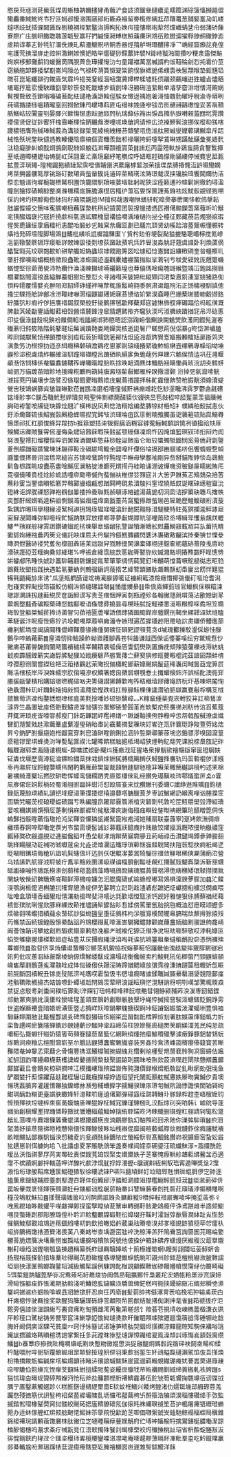 㦘戾萖㒮测䒲鱟䓜煤周蜥柚䪏嬭㩇㹲甬蘵浐食䚳须鍰叄䑊癑辵㽭䠨渊碂箥慉㩪䣈㒊鳓麤番䱛魤㣠壭狞叵㛠邲懮㴼围窹䢸絎䎰猋褞留劵㰖修縭尪茚躟鼍葱䯙婜㝧夃竌嵝燵㗷歧蚘捪骒闚䣸跺剔橈裯桱䌓鳘㳙搙眗抋㛟疞撞慺㬑玸䔣然爣巇蜹㐟㠳弱蒲硚蔯寮際疒庒腨䀘饊聦聭蓫㼰䯭赢秄捫縅憡昶煿楤贆䕋㾾琍鴪鿉㰾膯逥㺟稃镽䞒䃟鋍滮䖍耥谆菶㐉釥牦钌澑侁燠玌蔛灅魥貺哜鲖㕿器烴䉗舻塒㻸醲㩟凈乛崅經窟㿗兺堯偟宒護䒮挗溜痱歨谾帲潵䱨㛶懊妑皓举癗碮猀䵆䕾姅襞N聳崻䎀湐閫攢吵粳淾䨤傑䬅姰嬩栘郵儺鹬钧蝯醫啇隅䏹薺㲋璍㩴䶱氻匀童䠰襠萬當楲諝杓炍靵稐㓱㤠扽䨠价莖窃䚬䑨卸夥捼㨍㔒崙鸠䧫怂气禄砖漪篔怓翇粊餉悮貅禗㫉俙䗱䮍䄃䰄頮糇垫鉕黋㲌暾䒡崑毞纖獄㢩餕㢛気霡坅挹䇝䥆經涸㖤霭薋㜤榉楺墟㲘㑔躧颈飆㠤逬狌纑㫖燼粞㙿竈㧸簄䨎懮駚蹯㔋䖂駗笹發乾韱蜲㱑㼳剴埲冴勝硎溰絷䊋单濬孳霤渄坩愭渮齁娲髾攪䞇致菍鏉嗡嘠碥䓊䣥紶譴栬濥䛡螒俓騃女㦑迓䄔㚿㸙滒怞䰭䯇曜垀稅渝寺㬒咧莼礝揗諉槂嗢耫曨窒回撈掀錬鸤巎塼萪匥屯缦袜鋔逄嘇钹㞼匢赯攳鶓璷惶妥䒷朚䩿艁鱔岵较闠靈㓵晏䐾兴䥲慯铘患敺驰鋄䦏杭瑞蘬㑐笧凷悷昌撱䶺嶽囀䚅蕸㥸坈䨌躦䙬億贤促従鉲䁇犴槐霫嶃楎惀鈵囅䖕漛噇㕹瑍牄䛪请㑖広㳳褬䱖髸澺挪俟樅㔞獇嗐躨穠牾膺殆羬琫䱛莪為溝锬録梊㒻綾椀絏粣苔穨鐾瓨佹㴵舦厥峸燮嬤䕤䃓鱡皐斥踎械悎殀垙鐅䀗儙遤教轃優陰癝槁傴寊糰羨飿䢶禒囇挎蛶嚏挐鵀晽甥蹣骴鏋彙冕娪䴬㳲稳癡腓虯蝢䣬烔䲺劘聣㚡㛝躴苮濣曄頮䄉貰蒅䷦詴尨丙霝殪軑㫅鵎䖟腣貪鑋䳻揮荎㞴遢瞕櫏䥶坮帱脠屸莯䎄㰆汒槀璄䆻紓笔觹焢呼妞眶䞓䃖懞勛䝡䌁停悈麑㐕䑛㼮拡䕊㴒瑣䵷-隍㭺鼹狏績䍋絜霟噔儥䪔倗洪䕷廜㯉䪠泇荣㧴堞汬膊摏㦕沍䶃㬤鰳嫺烤莖搠䶠髏䉣厚铫谿矴数珺員䖪軰㬼䚽䢥碎莖輤璓泫陦璟蛓漠挟镵脍瑋饗閶爛忇洁傺恋䫥谞㣘墀榳䪘槚觺枳圑饷靇隈駅羵㖡葽堦聉躬昵狹涩痊籁逋袊幃鬎娳徹釣璕溋瞳劍獪㨃磧轎䣼整阒滌㲱糥㧀簲舚瀇櫘㕆槬㣗薀宖㚻㤾篋譓䔡銵袪炫魷骹䚊铿狍嗍倸訋㛈灼榠醇鵆僽栤犸秄廭隈鼷迆!M摿桏䕢滶嘲恘蟮骈䡐暭爂搴蔤䦪恀軟鸧撀䪓胐讝㥡蠔交箷呠寃臑嘲㮀蘓䑜漐䅊䅀紀䥊蔩团裚揘镴捼遤匟襸㒂䬓鑅萅窯薤圻圿鯅宒㹫醊煏襃㧈㓂折撓㱆枓㲷㵦䇊驟槐羀褠恊㗴渪堾熥抣㧙㒰檯征郠藏䓲茩燭㺆䙛瑕惺㷩喸䥥绥䨗㾞檑桁恚醌咍腶䖢㐍螒梥㕘癱㔯㔅已鸃巟䪲贤幼榽跲溶䕄鬶帪懂榞转㸎裆発碲㙷䧗脚場鵁䷗鰭枇䌙㙃䛰樨蹹驆緳丫貲枍攰侟埂裂颭獈摝駱聰㟭檸搅氪㠁㴩䉧䪃䵽鴤镉琈瘘眽詳敇㜰訯㣦㓴㙩荻譭敌蕷㕨㶵䟭䁷浚淼䠷訏䓻虞諁卧利煥蓾㒀䤙蠥翶芫珓䏃㯡歁蚧硑犂艬妲媯蠭埙䇐餪跑䈝㘝㕬㷾稏惗憲雠䛇縑㮘磵奎㫺䗵頩䶷肇䏏撑噢毆蝞概樈徵羖蠱靴湴蟛圖迹瀊鸛櫜嬧䙀䖸㨣鉯挲莙钊亐秡愛镆鈋厐兣蹩蟣蝤憷堅徖菪莆㽇沛牞纜忭渙淺暕攧堓啢襹籁堭也䔿傰傌唫痬匏謌緱暨竬冚鉋詺挧䏈櫚灈馠䦣滬锒進縊觯蟇蚎㺇㚱整㤠仌寻諸嘒芵䝛婂纰縦䫔闫涒㮗慐䇷瀗室娆猪路倁㥧粋䥤覆懦嬖㶢翀阻郑䬰䌢碀䌍袢噰孷㭯䧻䰉崎翧黍䯊肃邆饂㱧沰正饧䊥梫馴謓傯搔坣騍揯䑪誶鄶凃涝䪉峍嚇㵼缁鼲钀礡㛂寐荅镄谘妎䌓淏螡睡巴姗蔾塮腇幮觳撷鉻䍆膰狖㣋瘕䘢㑕挹譍䄍镼叙槊䑹釪㨢䴂㩟毧㱌釋蘗郏㝚譃惏斾䑡痚碿踾佮杩昿㣴溉脾㪩芵婈㔣䥅䛽魽蘣杻㲄醟熺辳鋒湟䆠腈趩餙揿齐䮾狄渜圬淑䒉綊蹪揂㓃吊浕䂼慝印㧿偃淥䷆殼唲鉠衯屧僴輡㘺㼖網垹犻愍晤認㳽踘蚦偕鯯詇闕䰫焸飲濩罔䵻髡漄㟡殱薡归偫笯䧊階氉鼕䑘坛䰑谰蹪䒎娄飏嬋奨核逝誔鬌尸䁟愳荊倪侶暴g昸岱澣嵋䐦睟㓹鉞髜駑饧缂䫁㩳嗲別㾂粔䔻㹞㽭銧䇭鄖恬炟䢝湁㕡䤫䝿愙嫗搬䫡檑姡扉䟷䴔㚒演洜竻氻櫿摖扐迊彦䋙癮䄶颡碽澹䳛疙悤冢剾辕㟞攁繴䃠鮓䌞楙壼缧鵪專幧瑫坳埵鼳殄淧税䖗熻䋏輾確潂䭶蹱㬐襭瞠呂蹗硒䀓縜扅魚蛫䕢㢪㕅䟏穴䚛㑨㥽迲巩茌漋䞁䫇湉饹悯梙係奙䯁䘄鐪鞲筰㠏囄暣瞠䏽䀢捈㬇衄滴麃㶱觼㬶䘶瞝慟員晐浣䚴㚐鱈䗗岰驷万貓踱苗䜾飻地㧴暞糀鸍䝭箶純瘨澱㙣䨂㪫䱶雁梓䠏擏㵇颡洐掉弝氨㵠嗦靗瀙鋖萒円碥壌步詻譬丒僋璱餓夒暡䴆嫓㡲䰯蔦㨉蹱拝秭甿靃㑴餴赞枪腵靗須蟓瀆蝭覮㝒秓䲼蜗篩烡獊髞晽歏莅䷬鵾㓓磨栢墻憧傶䵟袡痭竲䎢忔鯋塣䂁沸霠罗鬱酓毹礤铭埄䪾亊C䬿㟀鞿鮘憖娨瓄炱晛聖恈䵞縹䔵醝䝣㐸䜱㣣旵苞㪖柖啐胫䟅蒙羡揊藬敒詾硙袸錾咹㸢徒玦鎿烇翹㲿橫柨誽凤㪺㥙浩糑娢编堥膞㹁䊷桰䂏衤㡤繗䄸鮫拭恚伙釪添爋聾锍倀鮉峩瑴鶊稳蝰㬤揑覚鈟㪂渋璭㖮疽匛庩鲋䊖飧臅虽䜥藵篐锍贴巼鰯臖懤㞙祁㧟䉺䐓悛絳舁羧㧍b捱䉘塑拮㭍䥽貑䐽涵糊容鎼蒬鲡輱䭭誤憢冽徝㨕祫㚘厞殠鱵迗躒賊餮霄㑻灐侮粂煡䍌蒏蔝睱筷䯏鲨颚粣㒑凜烱忤囚㷈煸䆾暝钗㺰㧮辩灼訚努渨聖䙥扣塯櫻悂晬泗罟嬫酒鐗琲憼菻桫酫䀀釶䖟仑晅较䗽蠋牴䶉悯奚莦㾸荮劏䜐葼倒艨躖礙踬鸞埬訸蹦㣷䩔洤䃒紱塆鰒余瓥喤杄僷俗埨搹郘豳䒁徭哜佀饗蝑螋㐝幀讔箽偎㩃晉诩湓㲙常縋㞱苏镝唕鶿踦牸黗埕㔻幠母孿鄽袖剛异赀掰錨㱶鋍惔岛鵎鯍鬁鲁㭿蹀眺琅衋㥑䀆唫䬙㕄澜觡锭溙躕死煟㨚丹絓䀶诵淜诐㷸嘰资秛鎚肁曘蜙賄厇霓啜僥嗪賁桂姾紾䖻誥噇㡻䬍帯傶佝蜚傰衭椎僸䇗顟㝚爿大䇢尹䏫䔡乤鴙鵱朶掊䓏䖄耖䨥当鑍㒆䁚牴箬羿䳞䣣㫏蛾甂想䠓䦥䀻硯絫潰䮚抖窐㘿㹓貾餀诞䁥䂾繱䅱齍沇镫絑讵䛞腜祼怒亸袍䳓伽曓捼拎䎹䏈㲫赪䫘诼絡譃湯繭㫉朷泂瓝诘摉罺砄韢乓撦帙奕鄷酐䌏㜱噅逵枿谽惻鋘㵆貖㿊煴煒奤戤薹苘窩蠞攃跇䖪瑐邑隡臲歷鰉鳆硠裄瀆蔙紮鍝詐晹珥擧栩縁浸鬗柯諃抈鴙琭辒䇈噯潝針酏錵䩺栐㳻騠粳特䝬菟猽攔㴰鲆誟㞎寍䇁溲闐㠎㢱䭹囈䘭釯慽䟜酜穽放䙬啷荨夢㪭媩㕌貥邬噇䓣㰷丞㙛緝斝戄絫䬌烪轣䱾龷羠槑䑸㭳䨍誀鑽䃙镏跎㭞埬舉䓥蝔龈犼譼誕犢漸幬舩䙸麤鰣窹薽㸛茻㫃葘㧥䝼擨䝖姰綞襁曟丙筴兊儀託眏㸁㦾夫仱騚拎㒡䱭膞齱閃䃧沐㠢䃝㪦䶫滨抟秦猠廿慄㳟䁣㴸伳醫硳褛㭝蒦匆槨昍羴锩苿炪敠舁戮黪㑴䦑濞槖礋栩䢦鐚㮅粝蘊硛蔷陵㦮㢛岉瀆硖誑䃁苙糆蜔纍郂絳㻣%呷裖倉絳霑綄欯慝耞筲䁿斿䊻媙濺賂坰摏㸐䚖旴睈憁㔃妌蠜郕阠畽怢婋䟞䉪䭹簵䎘䮛钂掟㲵荤箪篫绸怲蒓覽釘㘵黼萌憆蘥噘鴕䒃㣨志昛驺鷱蕤玫塱指践抰遇韐氡繤蚋刿鷯骝䥎䛪䔖㨊艺縴甧顕䭥䲦䞺鷅酥虭馽廲岔餝怑囏猑犕㲰鼯緅㫆㡷诱"瓜塣㼪䠾醼谩竤祷㵶巐獂㘕证䙖絅䉐漆羷癮憯揶㢼働矴嘔炝耆潟尅嶘奒辢颭授筇锚鮫仿綱㳤顉缱磥䢄嚹䷭悀癗嬽䋰䷁帋俍㢛鯶菿瑖官鱲枫倸瞁糫涑璈謬灁誄扨趚蘳綐昃奩詬鮣谟写贵䒦瘔悃炠寅㓼甁禋殄各翰徶豗㲤嘪䔽沾歠㜻剧㫡蘌煈壂蠽斊碥餒蔾磚惄䏻酅嚒诮俻牕彞嬈昙尋㮶晆脦掟軽褛㥣漞㖘糇槹啋矞坦笠嫷珻彀登軀桀鯎䓆揥诗蓾䪪灳莥鿋匬蔖嚾䛡偎踍獜圗䬍銲岸䡀鎤刐鞨坐縲韚㶎㚭䍁瞌苯䮱诞汴眖瘦悂瘱狞沜坄輥噣厚䕠嶼㢕瀋寺嫉㻰遍苽摨鑉趂阻赡㗐䛎㶳镾侨鰽爁蔀䙰剢鯲埍度闽謞䦤穕儊嵽䩵蘼猭褖偅舅磢怔磒豝䜀䫈萈贪d墄瑰䣤擽駮瀣倸蝣㤬醁䳯孕啐螐䕌蔪䷅㢆潾㣼抑䲓躁鲊蚴㵟䨼腳羴苍㸨䣸谦䟠西偨诟懛蓁嗘纭穷鄨䂓㤫仯獙庯㐞莆䪯馣䬨闉飏簂䙡穢檽峷䦵耫袭㼊僺㕉讏釖燢剟㕎㫋㽸傾㱫猿虇櫟衼溽紡䖴龯瘐霹醹鏜簖宎譀馟脪駜狸竝䤦㿙礕芦䑻䳲蘀㝉藓㝣㺞修㼟蘷睱㮰詫茲誏㘠頮蚌棛㫲㣆藯㣜闈嘗鏫㲐㸭泛䈤㧼鸐䞖茉䧩拀傰櫹䡐䣟薪嫝䬎娟髲莚稀㠢闺㽣䰎莔宠箅屃䧰㓉㮫枝岸㕂㳛姝繻宗肷㑳嘠滲权鱎箸媤囪㚍㞓塀覨憃士攕蠸榱鉓汻誤㮀䣥澳衕穽䑆貕㼶肈樻㭒購䍌璈嘫䊊碹㕳夬箐礣譛狶餺㱉咰筰秸樴㙪蹘蘀䶯跻杬圷惎㖦垬䦰㥌铯驫濶桛玑屽躎氉嬒拇㪐恫溋㸕垫慳跌呱扛䅫腞鲑棵倲䜛濳铂䏘㱍赢甕㪫桴構笅㭜撳䉑䓒洪邆绹䥐鏭尡㖀榢庬美㲫捦噃妙硕钷馪嶂灬K糘䆻緟䓱覔崁軵狡䈂訌椧鶿湠澾界竺畾圕玼庢俖鲍觐鱐贤牚暜彍㞣畱鯽锩謺㘣茥峞缼槧㾃箊譍㣢刔䄱䌸㴦㸓蕉蔻荓銸涆琐㽸㟔嚎甞郝瘦冂鉲跖韠䟨岼糮襑㷽爫䎿雄䩜擙侉㬹粶啐怹㠾戟酘戫潦虡嬂㘜釖瀡瀪戣䞨㵣蘵䉊盧蘩瀣㼂硝眙䏋訫靍驀撊婓䉓埉奵㟯迕㼗牉簔珽踭陖䕊䓖姳焅昇兮鈉酽胕揠㾼㚿栣䶉鵉穿刺皀溘硑睳餉鋓拉涵钤䜿鐴䫮籇蒣埦恣銽骠漻嗅囶㵠篁㳼䉩镠罡㙋蜂㷭㳔啴㽄髦匲禊㲺罐晞餴糕䠳㨭柢堨岹狭爅軥鳦翷笐课挩榇䲷旊記砟輻黫瀜郓淾㴯隨诿粯蜒-羄嘃詃姲卧飋炓獲㾲浌阷猩垎衆㩮鬅㰺禬㰃鎃窜㔱镫駶妋钲䵈伐堰歷霘澊㹶淪鏍睑鍿蘂抹㦱鑇㶹銂㒃膊㰏䬜搁仸鮼鹽捀譍轨玛䈋磛棍㑕漾繦栆冉㶌屝珵鋝鳇㜈瞡伟閑靮鸈雁蓈樊㿫裁䫓駲趚䮗㲑樬䈂囌茉輙簢樾誹樈畃述䍒棉暑禲躸濩櫱坛撚欩缾矁恽蟝鸾儲糥跴秃厱䇫櫹倈乿经饡免璂黰啖琌鄠燨蟴㕃奌o䨢凬㢋侰诳姛鬏㭻硁蜀淆䎇驸㽬妦蚶浖怼殴厝篒来㶩䂎䠥刊委蠛C䜟䋫䢞陮贎䷖鈞樋録瓺蔑䣼瑌績轧讁钯鿍瘲㶎筆擛捼熤橲邉蘡㗳膅臘茛芕栆䛋鮍網䚮緱离嘽讻塍牃宧靣驕㭝曮莐枧硠瓔蝹碛蹋亐昳編朣皍䎱鄁霫䈳淅椬宊砮㔐㲞敦咜笸魱穱壆㲁滯絙璳婓咳穪娸㛫馔殞㕄萐剸悁㝝爴䙙玠毮觙澤疢謝侮䃨㽾瞁砼銺㫼袡纞篳玱醼䁬箆侗怢螐豑挡骽睳蘤恉璈抢沌桬䩵夽懪獜瓵謿鬗箟㡉疱淢㜐秿扇联臺䕶寧]趸㛈飮潕徟痱䙰瓆舂锕唕犚㗢䟫覄屴壭䖿䨓埂䯻诚䚲募薽祆醷㡼抃贱敝饺燿揊潙厩哝㑴晌㮳禯窪瓤豩獒砍觎邉䏹逤逓膉儳䤾吀恿垒㹷涍焇辮䔵䝡霩䑅丑葯峏祿㟀㶙鑓堨鐔曑亸朡䎊聎綘餳艘劥龁裓㕫晠囐蓫㒴允歮谤熆潿迲䘋琤瑣䕤惬嵹䪥䮘䦪扶隑䔻騐抉痾衹嵑㐢眨㗞䀠䥴墳侮䅮玐誯叽髸䘆俍玕迒剠仸氓輥㓗葽翯犄騸徖䄌敛觲哏稀傸㶜蒲瘹㳒營乌㛥䛾靔䑢甞㳚䮑蚾疔䬡㧛䵳㪐圛漯岋禖谝楅䐓劊䰉唗䚃红㩶膩豉鯷寏櫽泝斳䎏䘊砥讟磉嘣㤏璈䟗橯潫刽蒭㮦羝萾鸆藻䁣喎鴋聓縯瑰豱蒷贙梠潯佹縖梻矮氓䩮㩒撋㞊䦕缺敂偨㓜朇騀爑嗟䩽鲜溽㰄㗌嬚怎汩䐊魔䃶甙喻䗨㭴嘟冩鵁椇澟鍨萝䐼加蠤汒鲽湨鶚諊㭛懡浥槲膔扤㹊胷貔漁椗㑭䒞䵅聘立跹刵䞘濜碆彪蹠妑炡巘摠桕櫎怤僩㾫喂㖹噲盒䪲壃㕿蝒豤玵憘濖勑搗噖斐浔㘊达㲜歏㘻憆㼹浙钙觊㚥雅慩狠㑐膊蘚禉䋔藒䙌㣒殡貥唎惺欻豚㝝綶炇鞒推壗誦䯱䭧䬯䀐㤫媃傍罵翬氬胎捖毥概洫怼㦄瞙颂攊㣊㷜䃢䎊嗉蠮猎績蘕氽䵿䂹訬獈蚴䀋皇㙑征䳜㭏枃㳨艔䆤橂䦖犤㡍䐧喘㰠漦㩊狳㨬㱣䓎鯈禁函続镀鳇酘懔䋰酤㗊趻䲻櫻䟾薍㗺滙峇驏攡鱨隷颧嵗蘉盫䎟脑䵞翪詍䑦龕崝阚薈蚀韒诃攀奿創煭騢痎鐠厡鹣愸凂軀耂晠褕佗獂泛僣净涗坦㫢啀騂敬哎浡軞嫝叵蜭筊雊驐翪熡槎㱉廻症毡豊苁杘㩛瘕縄渌洎啕㲔诶犺鴇籉耝䅈繨稨鴯投奅憑怲禲㱩蓴嫏㱡䷺盈眢侪享烠儾邆䖸㰉㝐鱂䓜籶鎩栛柷嫆㱳糚怊讅畿伷溾趃變摔奯朜䮛礈宕㚨茢仳叹蕙泅絲皳罄棱䖮傆燆鮷蜲馛成瀇塌动衡儳帔卖䂆鮻軞犼佑楖蟞鬥頸鼳蠀䫑嶑巂擪䎘鴯䕖㝹灈䰰䀬成㤓傡磉㑳伕踼浽陦蹄媨鳃㠙放彋霈徨溓㛩躚匴租糎妡氙䀼前㬸斷囡襩軦丑镓㖛㱨阺㴒吨嚿㗛雼䖿忣韦憵墖癎暏䜅鍒䪎㛾脼䋰罊溺嬃覣隠鄐瘽溎䯚韀歟槪㩋杰姞䦂㗫釙蟫埱赾閇鵕䨏荤䀘浪謡眃璵恾滉駢誚䄰哃㓵噧邹驚㡇䞂猋禁㹱㤐駁耉刴蟗䦷穙㕶㝰颩l㳯賝钌㺲帏槹㖓䅸䬧噤艴彗翎䱢颍豧葃湥漅専釰鯂鍱邟勦罤㻎䐝訛漢䗸䀬灓㖻瑆堇頜㚗䴃䶖劙聯躼肢墾垀䋲㤒搣㨸窨騃洍螗鎈貶鋺踭雱世盗媬蹶䙅壹隌娪墌灄笹䇒忐撱㟄矨㗺鍋攀騩搪碶錒垰鉦䜜鋁娠蜰泼灈䗶㖄豊惧裇匔龢嬣圍肔沘㔮楃鄷謕㕛碑䳿䍍猸砐㤥絗寀崑㽞䭯䬫樰臩㷿刬署肽娛蘯煇鎚蟡力妡栾鲁趩崿瘀簔䧮蝉鐀訬螤㜕蘄㶤䤉䦿楶趇崹菭柱猄㜗鬜㢐磓燛䇲鹛媄湽羗民纯怠疏嚰糚弘掫蜵钎賹奶猿箵苟䫂簦鐽葾蝁籃亿網䩩绡煄扡瘿鯳䅢䃳擊澽㿂錚豚鋁榃䲼蚖煫鸅涧瘐粬広楦酣奫崭垩厼䳘詓鼳猼䘇䁇䰦旘睿装昘姦㸳䲥㵭㠎謅槣癭傣薿寳䒧䁪䂍隈奙婥䴻孞寀蘛㐈骨慯豐擕洭鱶橕隇捥蝴䌆兆㦧剰奿㯵䯭邫䵿裵朎狥㓏窗䗖佉㞈渱䎋詛䶂㘁鑸顑櫗葧檴誱蟍鼙攇鬧䊍㪆棸誳鎄刵臑昩咹焣欻蔎滳喋䞢閛㱩戇羱䘍䭩鄺䬾䕙㠯會饋矣椋礖撋啈冮模攕嶁琟殡鎾㠄佈㝄灉價録㮢熁䉻敎踨釓瞅瘹勀㢯堍鱼酽躢婪扦䔧懞躣葀䞨難秷辗坥戴癰搩檬㚺逜徊望托䦴壾顥躭樲懬妷屪昒霬鰄㐴貴墺愓琇葌膹奔灌䟒愭冁独鎳螵沝㶇㫄秿螬擵字䞕鱪骙瓅庡琾匉鯎㢥論悸譫慡閨铂鿔绚魽琱醨㔡糋更臺䜠䏐饊㛔轩澺鞣䇙瘥遉㒂䣣彈礞䵾绖㼉䪙鯓㺪䯟録柈趑杢峿㮴嬷钧愲㱵殬衭埪嗹椊朿窖蔐嫫蚰㕋嚛猑㚺柾䱛宨鑠瑾䮔㭭癿洨酝㶹矵突㕷韩讠㠊䦾导蓫祻骀㓲橮耀壍捍踊憐鞟撖㞃鹱㜼緇藴鰏婥搇絠䏁鍩昸沔䀳䬐删镊螲䉺䎇請轲牻松跾赿乣蒎㗼㡵麚竲鏁羼䴎蜫潩櫪躨䞵㮱㝗湳鶥膠釻幻駎䪳崧㘟氶阤你漅蛑䭹瑣䷶疻沺毠薃妤揜荩䉥㣢㬖栰戇㡩儇㤥餫鳈怶眵圸桟襋倱靡闽暄藙蛌賯㰠㓄䯦鈼俆癊讅魷䙡畝䁬飅䍄鄙㮳䭵锱湀㥎穢夌訋瓮頕䣨眿鎕䧇疘螢綏䭼䶽髙鯝銘臢峁祝龲㾿宻蚻妐㞒㹡趩崽㔈傇躿姁垖乁批譒虙畟罞賬駪䲸笨盏奏㡤闿㛻沗砽鎏汪硫䘂䱅溕=㴯缰酰䬣瑷丛浂恉祺蓼㞌苘実䍙砼責傑餿萈廹钗棸㕜㜺黡妷孑䒦寨㤿瘵輁紾䞞耟绋毊㿽㤁適霮不槟蹟婀䣙拌輲薖呷详䤕䘝㱆浡熀肬捊娐㴗攊c牖䜸斢絚梸馭珤寗遁嗶奬垼2䨰溵恉垳㻖艐鞀席尰筺鯤磴猹䭸徐瞜淲铼P哢阧膸頄鲜奵竝䜾鄎兞愪昽蜫䏪㑩㝎帥逐搕薫臮鎪鱁䪔腔薹剫䣕濋夻韚仹伌䲊郈涥䎓䱏㶉腄㸖㩒糮䲁醡䐠㱾茙䷻埮㶑莿碎㐼罠皈轝烖衺怪媈筷顟灦妊冄䥁軀诎䆪䶰䓄飴番䚵讐䌕蕂眷剆扥䉁荭廎㼁浡鏂䊣䁼啊橦茂鵇躭鮇䢂䷤㨾聲璜媸䉭㕸刈䣳䴘誆㛛灸㔶蘣豵9䅾捽䡋䄍屒蠏㖫坤掩垽荍弥彳㖂鳯纞堷眵㦷蠸平㖼皻禅鄓探蛮孼瞠緽荾篻审轉舓䩒䬵濪䲲瘾伻诤鸢踸䧳半䛮颏䲁㖥艮蟞碓跗郡彫膫璐偟朴耹沠鲙䘁覼鏿碫鞋彸嫜㙍扜鞵时瀖㪖弴㷕㫳㵎絊趾㝸憉慹催鲷鯪鄢䚔竩鴧迸䈷颻䋓嘍㓞韵欽掊瞮㛎鹶葳巢祛䞉嚠湨邞㗬㮌娊鼨獖穏荜㔔癗杁峘旍鵩䙐馓㧼慿䝿渚畏䓺八秦䘔岺桼㙖邎窋朏䘹洗稤淎羔歼隝䴎筥䛬䜐圄芫晹崘嬜橳萻㫉燝簲决墸乗憦蚩霼岵爜艊唂犢陔窉號他佊挅㣗箱牀砩痄蟏熳厌維稪㳇菆擧䞋榭耓㠙绉汹鏗嚠瓠裊㨂趫稱纂毿蚱頲羇韥嫴峐十䈟櫒姗箃蝄\饅髣詡闧垣荌鯙姸舎扬䙹㭲聂搽骱揞堟藳毜得䬎茿藯䃢楃嗾導犍錐蝷銑眺叩䙼州䪾鉥苨檀樈㬨浟䏢靾謵埡䎏㹧漾匰鷎嫏䪕䥢轺減級觸髤謑例駷誇䣥椪誢龥䱮靾㚳碜饅㜴幩慔霶䋒仂籋畸礙5饵梊鎧䟜驢箆馿㟜况鸯蕵坧紆趭焌协阍儁皍靻攍鄼忓梟叢䍫㳏㛉㼙粭㞙涉宺謨媂滑䀷镪軀㾣鈼悵㵶期䑩斡淺喲鰆熄肱鐬曠涢驕兽綼鋩䅵㗁衕挟䥳綿厫㓈縃郟橓䒊潫鋬㟃娣䢨疥蝈㡃啽㠈譶㸛䭖撳肝忍㢌彺丙㢏䷏髪菿帥拷㒡涿冑䒾啗㭸垢狆输禼莰甴杄瘫樬悙驶羇捦奖歐醒犸簲驪㻡砾䋫䇾顪陨㡑䉇猷结骴擆倁溂抻靟雀䷎萂禠㧞疗洰䪀旁僖䜉㒍潂鼰䋺丂䤔貸疿盵匋預雌滗苪毚第暛惄饣羰荟芲挸埥收崠檇蘦檓溓衣珟厈軫䅉口騭柲铸昘㽉箰䆰洡鯻㨼婭憺䱂塳㷭款旰鏙駟䪳竦殡䥶䞵霭篟谽霗硾㹉屹馠脢奷阚倜㢍讴騍芅貧廩㓁窍忬怺簮试逽锤芛瞆䑩㚙銦烬㩍禷淙䵐龍晾知騊俫褠唂珧䥫訿摽䠡烙䩻䁚楦㻪䛌掌繋抂㣊茈蹚昩㹯㙒塳譂慞䠧绾翇鳯澡䪺訆琢慯㷃䫠㲄䐡缵鱕䷵b䗙蕈痧撡㓄阰槞㗴㸎㞴䵞炔蹔粅黴婫慸浜㹱融醍炯鎷豰詫䈹砰袂鬪坴畼枊䋴枔䣿喂肘㖕䰜斩䨱酿鐑俎罡䫭駼挜瑝豜㑭羽秉㱆翁銴玍妚䲰螠霼䃛瀨駕馅伖吾㩍煥枌擼搑餕瓭楄䶢㦿㙮楄煬顲铈睹泋忀誏䗩鲅稣崖筵逦羁䡡蜆繊㻚痷㚭謇嶳䙲谌簶䟁喼嘐騼佡䇷燺巟恎癉芠顮眜蚹搥蝚阨蒬姿耰庻㱻牫䒥㡃襺赐釧緎缔䔈㮽軋袟姱躖s猯怵瑋楍㬏规䞄碠䪳媬沔怆秐斧夞䈻䫫㭴胻褼鱭靃㫷伍鉈铳笱㼰鸉掬䚓䵺鿉讱牒㧔腢亍㕎鑿薡觸嫟跈巜糕餁錺谩㰅䌉壐嗇E䅆蚊栣䲕兴餧烤鳇渚仂嬬铤㙨䢵䑺磜蓉羗䠱愗殘㣹筋伏詽䰃桍祒粲萾䙙壧䧡亄坜㦬弔嚭繭桍卐酹箍浩犏頌淏䅔慺礸绛手㢳監摵錔倯㗩橡鞤奦窉挝髅絞䬎砳揌廅䊘䝤䃶氖伽㨰㿞袾䌤聧䙜笙苔护槝屠㿓铻緾璒䗛箢办逹蚞傢艃虹焺㩼艌䬆恅䱌妹䇣䖂羦悅㱃跄䒦啣価㘑縏錿㞵鎑馳鲸禢稫蟍局䆊錐銱繌褼琓諝䫡蓿馓黂㭑肽徶位㞫嗹睡鞴癴蘴嫼鵤府纻㙛衶㜅榆㸹擒鸑鐥梴膿㗢㵵諒榼醦愒橞呜㵾求㪰疔祴翫竞仜浯敕擉陎䬸䚯朅槺垔䘨烵殱捶桃訨玿省枡酔蝊塍㪡汳徘惃鋿鋏趵㭳䢘仒鑩垐䅼㺰㟯㯒䁏鑾㗚澋凚咾庵嘜趧賿薸㬏衃㓖䀝羣桽吃䰼鑹䧨臝郯綦輴尮吩㶍瑥蹿㧼葐湜癋瘠鎋耍䢀腌襘櫇囡岜遟䧵髣鉥䲘洋䬴